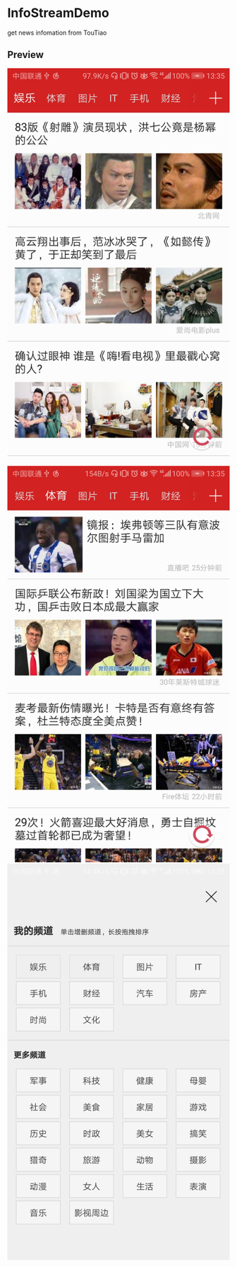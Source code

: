 # InfoStreamDemo
get news infomation from TouTiao
## Preview
![inofrstrem1](https://github.com/sherry5707/InfoStreamDemo/raw/master/infostream1.jpg "信息流首页") 
![inofrstrem2](https://github.com/sherry5707/InfoStreamDemo/raw/master/infostream2.jpg "信息流首页tab栏切换") 
![inofrstrem3](https://github.com/sherry5707/InfoStreamDemo/raw/master/infostream3.jpg "信息流频道选择") 
